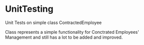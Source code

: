 # UnitTesting
 Unit Tests on simple class ContractedEmployee
 
 Class represents a simple functionality for Conctrated Employees' Management and still has a lot to be added and improved.
